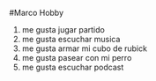 
#Marco Hobby
1. me gusta jugar partido
2. me gusta escuchar musica
3. me gusta armar mi cubo de rubick
4. me gusta pasear con mi perro
5. me gusta escuchar podcast
